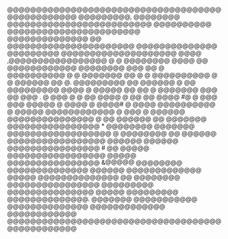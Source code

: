 @@@@@@@@@@@@@@@@@@@@@@@@@@@@@@@@@@@@@@@@@@@@@@@@@
@@@@@@@@@,   @@@@@@@@   @@@@@@@@@@@@@@@@@@@@@@@@@
@@@@@@@@@@                @@@@@@@@@@@@@@@@@@@@@@@
@@@@@@@@@@@@@@        @@   @@@@@@@@@@@@@@@@@@@@@@
@@@@@@@@@@@@@@   @@@@@@@@@   @@@@@@@@@@@@@@@@@@@@
@@@@ ,@@@@@@@@@@@@@@@@@  @   @   @@@@@@@@    @@@@
@@    @@@@@@@@@@@@                @@@@@@@@    @@@
@@   @ @@@@@@@@@@ @           @   @@@@@@@      @@
@   @  @@@@@@@@@@ @        @       @@@@@@      @@
@.      @@@@@@@@@               @@ @@@@@@       @
@@       @@@@@@@@@     @@@@ @       @@@@@      @@
@@     @   @@@@@@@                  @@@        @@
@@@  .       @ @@@           @       @         @@
@@@@            @                    @@        @@
@@@@            #@               @   @@@      @@@
@@@@@            @    @@@@    @ @@@@#  @     @@@@
@@@@@@@@@@                              @   @@@@@
@@@@@@@@@@@@      @           @@@        @ @@@@@@
@@@@@@@@@@@@@@@   @       @@ @@@@@@ @@    @@@@@@@
@@@@@@@@@@@@@@@@  *         @@@@@@@@      @@@@@@@
@@@@@@@@@@@@@@@@@@        @ @@@@@@@@ @@    @@@@@@
@@@@@@@@@@@@@@@@@            @@@@@@        @@@@@@
@@@@@@@@@@@@@@@@            #     @@        @@@@@
@@@@@@@@@@@@@@@@@                           @@@@@
@@@@@@@@@@@@@@@@  &@@@@@                 @@@@@@@@
@@@@@@@@@@@@@@                             @@@@@@
@@@@@@@@@@@@@                               @@@@@
@@@@@@@@@@@@@@      @@                   @@@@@@@@
@@@@@@@@@@@@@@@@                        @@@@@@@@@
@@@@@@@@@@@@@@@          @@@@@          @@@@@@@@@
@@@@@@@@@@@@@@.        @@@@@@@        @@@@@@@@@@@
@@@@@@@@@@@@@@      @@@@@@@@@@@@@    @@@@@@@@@@@@
@@@@@@@@@@@@@@@@@@@@@@@@@@@@@@@@@@@@@@@@@@@@@@@@@

